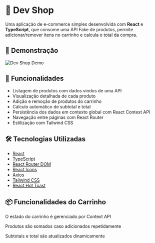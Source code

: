 # 🛒 Dev Shop

Uma aplicação de e-commerce simples desenvolvida com **React** e **TypeScript**, que consome uma API Fake de produtos, permite adicionar/remover itens no carrinho e calcula o total da compra.

## 📸 Demonstração

![Dev Shop Demo](link-da-sua-demo-ou-gif-aqui) <!-- Substitua por um link do seu projeto em produção ou um gif. -->

## 🚀 Funcionalidades

- Listagem de produtos com dados vindos de uma API
- Visualização detalhada de cada produto
- Adição e remoção de produtos do carrinho
- Cálculo automático de subtotal e total
- Persistência dos dados em contexto global com React Context API
- Navegação entre páginas com React Router
- Estilização com Tailwind CSS

## 🛠 Tecnologias Utilizadas

- [React](https://reactjs.org/)
- [TypeScript](https://www.typescriptlang.org/)
- [React Router DOM](https://reactrouter.com/)
- [React Icons](https://react-icons.github.io/react-icons/)
- [Axios](https://axios-http.com/)
- [Tailwind CSS](https://tailwindcss.com/)
- [React Hot Toast](https://react-hot-toast.com/)

## 📦 Funcionalidades do Carrinho
O estado do carrinho é gerenciado por Context API

Produtos são somados caso adicionados repetidamente

Subtotais e total são atualizados dinamicamente


